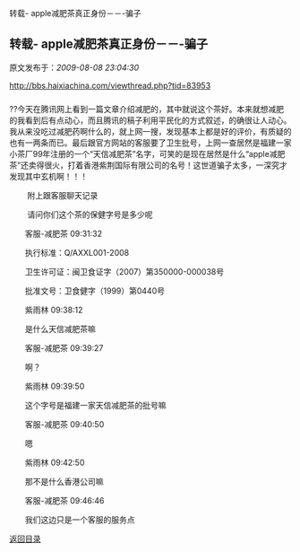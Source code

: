 转载- apple减肥茶真正身份－－-骗子
## 转载- apple减肥茶真正身份－－-骗子

 原文发布于：*2009-08-08 23:04:30*

[
http&#58;//bbs.haixiachina.com/viewthread.php?tid=83953](http&#58;//bbs.haixiachina.com/viewthread.php?tid=83953)

### 
??今天在腾讯网上看到一篇文章介绍减肥的，其中就说这个茶好。本来就想减肥的我看到后有点动心，而且腾讯的稿子利用平民化的方式叙述，的确很让人动心。我从来没吃过减肥药啊什么的，就上网一搜，发现基本上都是好的评价，有质疑的也有一两条而已。最后跟官方网站的客服要了卫生批号，上网一查居然是福建一家小茶厂99年注册的一个“天信减肥茶”名字，可笑的是现在居然是什么“apple减肥茶”还卖得很火，打着香港紫荆国际有限公司的名号！这世道骗子太多，一深究才发现其中玄机啊！！！

　　 附上跟客服聊天记录

　　 请问你们这个茶的保健字号是多少呢

　　客服-减肥茶 09&#58;31&#58;32

　　执行标准：Q/AXXL001-2008

　　卫生许可证：闽卫食证字（2007）第350000-000038号

　　批准文号：卫食健字（1999）第0440号

　　紫雨林 09&#58;38&#58;12

　　是什么天信减肥茶嘛

　　客服-减肥茶 09&#58;39&#58;27

　　啊？

　　紫雨林 09&#58;39&#58;50

　　这个字号是福建一家天信减肥茶的批号嘛

　　客服-减肥茶 09&#58;40&#58;50

　　嗯

　　紫雨林 09&#58;42&#58;50

　　那不是什么香港公司嘛

　　客服-减肥茶 09&#58;46&#58;46

　　我们这边只是一个客服的服务点

[返回目录](index.html)
